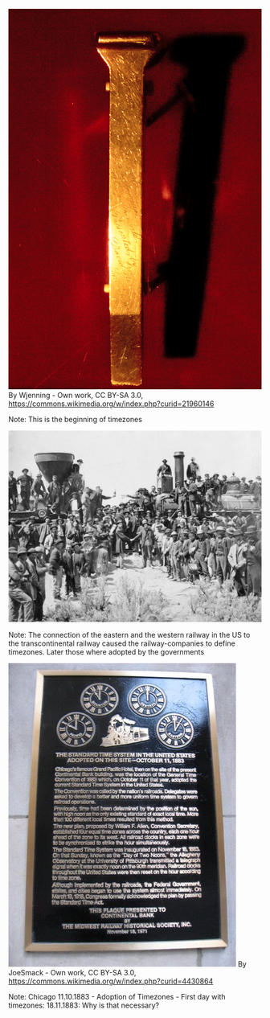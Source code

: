 ![The end of the clash](img/The-Golden-Spike-7Oct2012.jpg)
<span class="credit">By Wjenning - Own work, CC BY-SA 3.0, https://commons.wikimedia.org/w/index.php?curid=21960146</span>

Note: This is the beginning of timezones




![Connection of east-western railway in the US](img/1869-Golden_Spike.jpg)

Note: The connection of the eastern and the western railway in the US to the
transcontinental railway caused the railway-companies to define timezones.
Later those where adopted by the governments



![Timezone Memorial](img/timezoneMemorial.jpg)
<span class="credit">By JoeSmack - Own work, CC BY-SA 3.0, https://commons.wikimedia.org/w/index.php?curid=4430864</span>

Note: Chicago 11.10.1883 - Adoption of Timezones - First day with timezones: 18.11.1883: Why is that necessary? 
